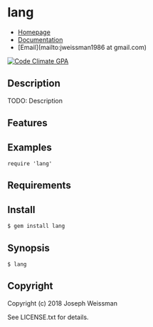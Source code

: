 # lang

* [Homepage](https://rubygems.org/gems/lang)
* [Documentation](http://rubydoc.info/gems/lang/frames)
* [Email](mailto:jweissman1986 at gmail.com)

[![Code Climate GPA](https://codeclimate.com/github//lang/badges/gpa.svg)](https://codeclimate.com/github//lang)

## Description

TODO: Description

## Features

## Examples

    require 'lang'

## Requirements

## Install

    $ gem install lang

## Synopsis

    $ lang

## Copyright

Copyright (c) 2018 Joseph Weissman

See LICENSE.txt for details.
